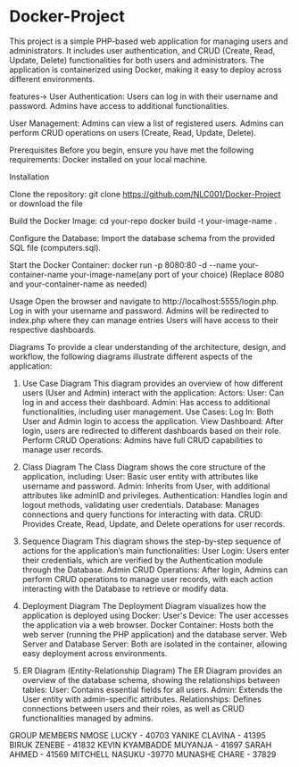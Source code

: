 # Docker-Project
This project is a simple PHP-based web application for managing users and administrators. It includes user authentication, and CRUD (Create, Read, Update, Delete) functionalities for both users and administrators. The application is containerized using Docker, making it easy to deploy across different environments.

features->
User Authentication: Users can log in with their username and password.
Admins have access to additional functionalities.

User Management: Admins can view a list of registered users.
Admins can perform CRUD operations on users (Create, Read, Update, Delete).

Prerequisites
Before you begin, ensure you have met the following requirements:
Docker installed on your local machine.

Installation

Clone the repository:
git clone https://github.com/NLC001/Docker-Project or download the file

Build the Docker Image:
cd your-repo
docker build -t your-image-name .

Configure the Database:
Import the database schema from the provided SQL file (computers.sql).

Start the Docker Container:
docker run -p 8080:80 -d --name your-container-name your-image-name(any port of your choice)
(Replace 8080 and your-container-name as needed)

Usage
Open the browser and navigate to http://localhost:5555/login.php.
Log in with your username and password.
Admins will be redirected to index.php where they can manage entries
Users will have access to their respective dashboards.

Diagrams
To provide a clear understanding of the architecture, design, and workflow, the following diagrams illustrate different aspects of the application:

1. Use Case Diagram
This diagram provides an overview of how different users (User and Admin) interact with the application:
Actors:
User: Can log in and access their dashboard.
Admin: Has access to additional functionalities, including user management.
Use Cases:
Log In: Both User and Admin login to access the application.
View Dashboard: After login, users are redirected to different dashboards based on their role.
Perform CRUD Operations: Admins have full CRUD capabilities to manage user records.

2. Class Diagram
The Class Diagram shows the core structure of the application, including:
User: Basic user entity with attributes like username and password.
Admin: Inherits from User, with additional attributes like adminID and privileges.
Authentication: Handles login and logout methods, validating user credentials.
Database: Manages connections and query functions for interacting with data.
CRUD: Provides Create, Read, Update, and Delete operations for user records.

3. Sequence Diagram
This diagram shows the step-by-step sequence of actions for the application’s main functionalities:
User Login:
Users enter their credentials, which are verified by the Authentication module through the Database.
Admin CRUD Operations:
After login, Admins can perform CRUD operations to manage user records, with each action interacting with the Database to retrieve or modify data.

4. Deployment Diagram
The Deployment Diagram visualizes how the application is deployed using Docker:
User's Device: The user accesses the application via a web browser.
Docker Container: Hosts both the web server (running the PHP application) and the database server.
Web Server and Database Server: Both are isolated in the container, allowing easy deployment across environments.

5. ER Diagram (Entity-Relationship Diagram)
The ER Diagram provides an overview of the database schema, showing the relationships between tables:
User: Contains essential fields for all users.
Admin: Extends the User entity with admin-specific attributes.
Relationships: Defines connections between users and their roles, as well as CRUD functionalities managed by admins.


GROUP MEMBERS
NMOSE LUCKY - 40703
YANIKE CLAVINA - 41395
BIRUK ZENEBE - 41832
KEVIN KYAMBADDE MUYANJA - 41697
SARAH AHMED - 41569
MITCHELL NASUKU -39770
MUNASHE CHARE - 37829
